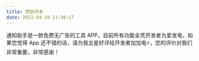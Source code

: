 ```yaml
---
title: 赞助开发
date: 2022-04-10 11:38:17
---
```

通知助手是一款免费无广告的工具 APP，目前所有功能全凭开发者为爱发电，如果您觉得 App 还不错的话，请为我五星好评给开发者加加电⚡，您的评价对我们非常重要，非常感谢！